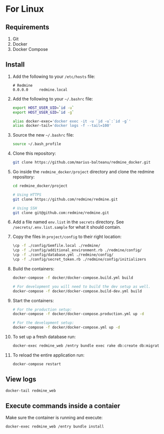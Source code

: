 # For Linux

## Requirements

1. Git
2. Docker
3. Docker Compose

## Install

1. Add the following to your `/etc/hosts` file:

    ```
    # Redmine
    0.0.0.0		redmine.local
    ```

2. Add the following to your `~/.bashrc` file:

    ```bash
    export HOST_USER_UID=`id -u`
    export HOST_USER_GID=`id -g`

    alias docker-exec='docker exec -it -u `id -u`:`id -g`'
    alias docker-tail='docker logs -f --tail=100'
    ```

3. Source the new `~/.bashrc` file:

    ```bash
    source ~/.bash_profile
    ```

4. Clone this repository:

    ``` bash
    git clone https://github.com/marius-balteanu/redmine_docker.git
    ```

5. Go inside the `redmine_docker/project` directory and clone the redmine repository:

    ```bash
    cd redmine_docker/project

    # Using HTTPS
    git clone https://github.com/redmine/redmine.git

    # Using SSH
    git clone git@github.com:redmine/redmine.git
    ```

6. Add a file named `env.list` in the `secrets` directory.
See `/secrets/.env.list.sample` for what it should contain.

7. Copy the files in `project/config` to their right location:

    ```bash
    \cp -f ./config/Gemfile.local ./redmine/
    \cp -f ./config/additional_environment.rb ./redmine/config/
    \cp -f ./config/database.yml ./redmine/config/
    \cp -f ./config/secret_token.rb ./redmine/config/initializers
    ```

8. Build the containers:

    ```bash
    docker-compose -f docker/docker-compose.build.yml build

    # For development you will need to build the dev setup as well.
    docker-compose -f docker/docker-compose.build-dev.yml build
    ```

9. Start the containers:

    ```bash
    # For the production setup:
    docker-compose -f docker/docker-compose.production.yml up -d

    # For the development setup:
    docker-compose -f docker/docker-compose.yml up -d
    ```

10. To set up a fresh database run:

    ```bash
    docker-exec redmine_web /entry bundle exec rake db:create db:migrate
    ```

11. To reload the entire application run:

    ```bash
    docker-compose restart
    ```

## View logs

```bash
docker-tail redmine_web
```

## Execute commands inside a contaier

Make sure the container is running and execute:

```bash
docker-exec redmine_web /entry bundle install
```
